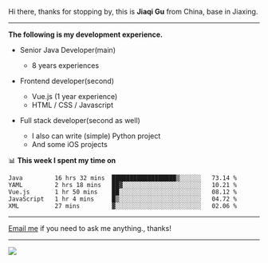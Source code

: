 Hi there, thanks for stopping by, this is **Jiaqi Gu** from China, base in Jiaxing.

---

**The following is my development experience.**

- Senior Java Developer(main)
  - 8 years experiences

- Frontend developer(second)
  - Vue.js (1 year experience)
  - HTML / CSS / Javascript
  
- Full stack developer(second as well)
  - I also can write (simple) Python project
  - And some iOS projects

📊 **This week I spent my time on**
<!--START_SECTION:waka-->
```text
Java         16 hrs 32 mins  ██████████████████▒░░░░░░   73.14 % 
YAML         2 hrs 18 mins   ██▓░░░░░░░░░░░░░░░░░░░░░░   10.21 % 
Vue.js       1 hr 50 mins    ██░░░░░░░░░░░░░░░░░░░░░░░   08.12 % 
JavaScript   1 hr 4 mins     █▒░░░░░░░░░░░░░░░░░░░░░░░   04.72 % 
XML          27 mins         ▓░░░░░░░░░░░░░░░░░░░░░░░░   02.06 % 
```
<!--END_SECTION:waka-->

---

[Email me](mailto:droidqw@gmail.com?subject=Hiring_from_GitHub) if you need to ask me anything., thanks!

---

![]( https://visitor-badge.glitch.me/badge?page_id=githubgujiaqi)

